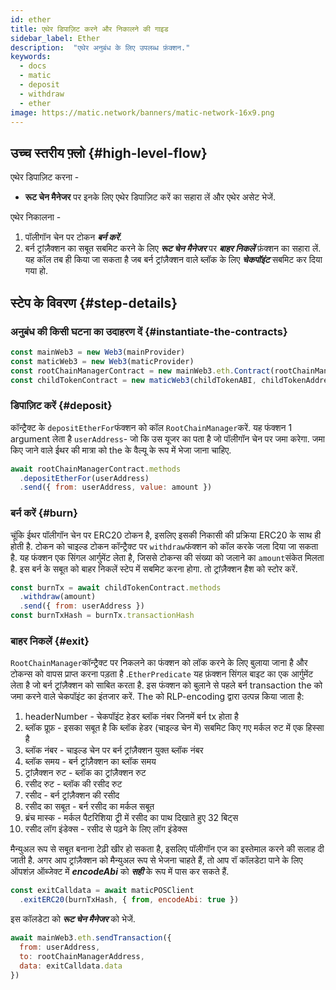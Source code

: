 ```yaml
---
id: ether
title: एथेर डिपाज़िट करने और निकालने की गाइड
sidebar_label: Ether
description:  "एथेर अनुबंध के लिए उपलब्ध फ़ंक्शन."
keywords:
  - docs
  - matic
  - deposit
  - withdraw
  - ether
image: https://matic.network/banners/matic-network-16x9.png
---
```


## उच्च स्तरीय फ़्लो {#high-level-flow}

एथेर डिपाज़िट करना -

- **रूट चेन मैनेजर** पर इनके लिए एथेर डिपाज़िट करें का सहारा लें और एथेर असेट भेजें.

एथेर निकालना -

1. पॉलीगॉन चेन पर टोकन **_बर्न करें_**.
2. बर्न ट्रांज़ैक्शन का सबूत सबमिट करने के लिए **_रूट चेन मैनेजर_** पर **_बाहर निकलें_** फ़ंक्शन का सहारा लें. यह कॉल तब ही किया जा सकता है जब बर्न ट्रांज़ैक्शन वाले ब्लॉक के लिए **_चेकपॉइंट_** सबमिट कर दिया गया हो.

## स्टेप के विवरण {#step-details}

### अनुबंध की किसी घटना का उदाहरण दें {#instantiate-the-contracts}
```js
const mainWeb3 = new Web3(mainProvider)
const maticWeb3 = new Web3(maticProvider)
const rootChainManagerContract = new mainWeb3.eth.Contract(rootChainManagerABI, rootChainManagerAddress)
const childTokenContract = new maticWeb3(childTokenABI, childTokenAddress)
```

### डिपाज़िट करें {#deposit}
कॉन्ट्रैक्ट के `depositEtherFor`फंक्शन को कॉल `RootChainManager`करें. यह फंक्शन 1 argument लेता है `userAddress`- जो कि उस यूजर का पता है जो पॉलीगॉन चेन पर जमा करेगा. जमा किए जाने वाले ईथर की मात्रा को the के वैल्यू के रूप में भेजा जाना चाहिए.

```js
await rootChainManagerContract.methods
  .depositEtherFor(userAddress)
  .send({ from: userAddress, value: amount })
```

### बर्न करें {#burn}
चूंकि ईथर पॉलीगॉन चेन पर ERC20 टोकन है, इसलिए इसकी निकासी की प्रक्रिया ERC20 के साथ ही होती है. टोकन को चाइल्ड टोकन कॉन्ट्रैक्ट पर `withdraw`फंक्शन को कॉल करके जला दिया जा सकता है. यह फंक्शन एक सिंगल आर्गुमेंट लेता है, जिससे टोकन्स की संख्या को जलाने का `amount`संकेत मिलता है. इस बर्न के सबूत को बाहर निकलें स्टेप में सबमिट करना होगा. तो ट्रांज़ैक्शन हैश को स्टोर करें.
```js
const burnTx = await childTokenContract.methods
  .withdraw(amount)
  .send({ from: userAddress })
const burnTxHash = burnTx.transactionHash
```

### बाहर निकलें {#exit}
`RootChainManager`कॉन्ट्रैक्ट पर निकलने का फंक्शन को लॉक करने के लिए बुलाया जाना है और टोकन्स को वापस प्राप्त करना पड़ता है .`EtherPredicate` यह फ़ंक्शन सिंगल बाइट का एक आर्गुमेंट लेता है जो बर्न ट्रांज़ैक्शन को साबित करता है. इस फंक्शन को बुलाने से पहले बर्न transaction the को जमा करने वाले चेकपॉइंट का इंतजार करें. The को RLP-encoding द्वारा उत्पन्न किया जाता है:

1. headerNumber - चेकपॉइंट हेडर ब्लॉक नंबर जिनमें बर्न tx होता है
2. ब्लॉक प्रूफ़ - इसका सबूत है कि ब्लॉक हेडर (चाइल्ड चेन में) सबमिट किए गए मर्कल रुट में एक हिस्सा है
3. ब्लॉक नंबर - चाइल्ड चेन पर बर्न ट्रांज़ैक्शन युक्त ब्लॉक नंबर
4. ब्लॉक समय - बर्न ट्रांज़ैक्शन का ब्लॉक समय
5. ट्रांज़ैक्शन रुट - ब्लॉक का ट्रांज़ैक्शन रुट
6. रसीद रुट - ब्लॉक की रसीद रुट
7. रसीद - बर्न ट्रांज़ैक्शन की रसीद
8. रसीद का सबूत - बर्न रसीद का मर्कल सबूत
9. ब्रंच मास्क - मर्कल पैटरिशिया ट्री में रसीद का पाथ दिखाते हुए 32 बिट्स
10. रसीद लॉग इंडेक्स - रसीद से पढ़ने के लिए लॉग इंडेक्स

मैन्युअल रूप से सबूत बनाना टेढ़ी खीर हो सकता है, इसलिए पॉलीगॉन एज का इस्तेमाल करने की सलाह दी जाती है. अगर आप ट्रांज़ैक्शन को मैन्युअल रूप से भेजना चाहते हैं, तो आप रॉ कॉलडेटा पाने के लिए ऑपशंज़ ऑब्जेक्ट में **_encodeAbi_** को **_सही_** के रूप में पास कर सकते हैं.

```js
const exitCalldata = await maticPOSClient
  .exitERC20(burnTxHash, { from, encodeAbi: true })
```

इस कॉलडेटा को **_रूट चेन मैनेजर_** को भेजें.
```js
await mainWeb3.eth.sendTransaction({
  from: userAddress,
  to: rootChainManagerAddress,
  data: exitCalldata.data
})
```
